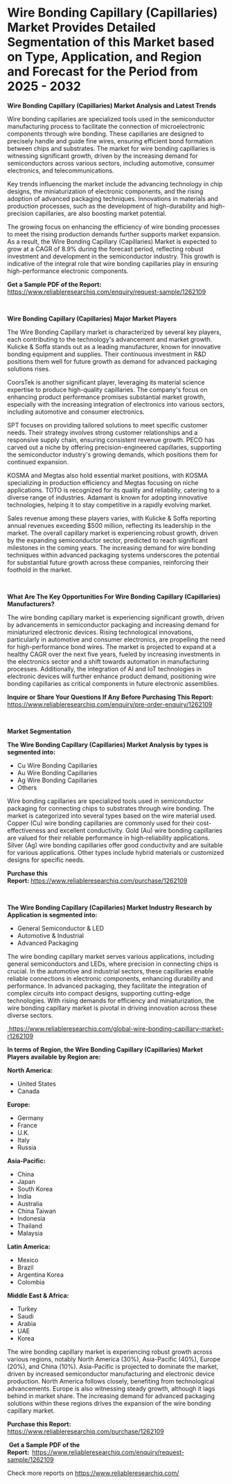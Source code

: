 <p><h1>Wire Bonding Capillary (Capillaries) Market Provides Detailed Segmentation of this Market based on Type, Application, and Region and Forecast for the Period from 2025 - 2032</h1></p><p><strong>Wire Bonding Capillary (Capillaries) Market Analysis and Latest Trends</strong></p>
<p><p>Wire bonding capillaries are specialized tools used in the semiconductor manufacturing process to facilitate the connection of microelectronic components through wire bonding. These capillaries are designed to precisely handle and guide fine wires, ensuring efficient bond formation between chips and substrates. The market for wire bonding capillaries is witnessing significant growth, driven by the increasing demand for semiconductors across various sectors, including automotive, consumer electronics, and telecommunications. </p><p>Key trends influencing the market include the advancing technology in chip designs, the miniaturization of electronic components, and the rising adoption of advanced packaging techniques. Innovations in materials and production processes, such as the development of high-durability and high-precision capillaries, are also boosting market potential. </p><p>The growing focus on enhancing the efficiency of wire bonding processes to meet the rising production demands further supports market expansion. As a result, the Wire Bonding Capillary (Capillaries) Market is expected to grow at a CAGR of 8.9% during the forecast period, reflecting robust investment and development in the semiconductor industry. This growth is indicative of the integral role that wire bonding capillaries play in ensuring high-performance electronic components.</p></p>
<p><strong>Get a Sample PDF of the Report:&nbsp;</strong> <a href="https://www.reliableresearchiq.com/enquiry/request-sample/1262109?utm_campaign=2455&utm_medium=2&utm_source=Github&utm_content=ia&utm_term=06042025&utm_id=wire-bonding-capillary-capillaries">https://www.reliableresearchiq.com/enquiry/request-sample/1262109</a></p>
<p>&nbsp;</p>
<p><strong>Wire Bonding Capillary (Capillaries) Major Market Players</strong></p>
<p><p>The Wire Bonding Capillary market is characterized by several key players, each contributing to the technology's advancement and market growth. Kulicke & Soffa stands out as a leading manufacturer, known for innovative bonding equipment and supplies. Their continuous investment in R&D positions them well for future growth as demand for advanced packaging solutions rises.</p><p>CoorsTek is another significant player, leveraging its material science expertise to produce high-quality capillaries. The company's focus on enhancing product performance promises substantial market growth, especially with the increasing integration of electronics into various sectors, including automotive and consumer electronics.</p><p>SPT focuses on providing tailored solutions to meet specific customer needs. Their strategy involves strong customer relationships and a responsive supply chain, ensuring consistent revenue growth. PECO has carved out a niche by offering precision-engineered capillaries, supporting the semiconductor industry's growing demands, which positions them for continued expansion.</p><p>KOSMA and Megtas also hold essential market positions, with KOSMA specializing in production efficiency and Megtas focusing on niche applications. TOTO is recognized for its quality and reliability, catering to a diverse range of industries. Adamant is known for adopting innovative technologies, helping it to stay competitive in a rapidly evolving market.</p><p>Sales revenue among these players varies, with Kulicke & Soffa reporting annual revenues exceeding $500 million, reflecting its leadership in the market. The overall capillary market is experiencing robust growth, driven by the expanding semiconductor sector, predicted to reach significant milestones in the coming years. The increasing demand for wire bonding techniques within advanced packaging systems underscores the potential for substantial future growth across these companies, reinforcing their foothold in the market.</p></p>
<p>&nbsp;</p>
<p><strong>What Are The Key Opportunities For Wire Bonding Capillary (Capillaries) Manufacturers?</strong></p>
<p><p>The wire bonding capillary market is experiencing significant growth, driven by advancements in semiconductor packaging and increasing demand for miniaturized electronic devices. Rising technological innovations, particularly in automotive and consumer electronics, are propelling the need for high-performance bond wires. The market is projected to expand at a healthy CAGR over the next five years, fueled by increasing investments in the electronics sector and a shift towards automation in manufacturing processes. Additionally, the integration of AI and IoT technologies in electronic devices will further enhance product demand, positioning wire bonding capillaries as critical components in future electronic assemblies.</p></p>
<p><strong>Inquire or Share Your Questions If Any Before Purchasing This Report:</strong> <a href="https://www.reliableresearchiq.com/enquiry/pre-order-enquiry/1262109?utm_campaign=2455&utm_medium=2&utm_source=Github&utm_content=ia&utm_term=06042025&utm_id=wire-bonding-capillary-capillaries">https://www.reliableresearchiq.com/enquiry/pre-order-enquiry/1262109</a></p>
<p>&nbsp;</p>
<p><strong>Market Segmentation</strong></p>
<p><strong>The Wire Bonding Capillary (Capillaries) Market Analysis by types is segmented into:</strong></p>
<p><ul><li>Cu Wire Bonding Capillaries</li><li>Au Wire Bonding Capillaries</li><li>Ag Wire Bonding Capillaries</li><li>Others</li></ul></p>
<p><p>Wire bonding capillaries are specialized tools used in semiconductor packaging for connecting chips to substrates through wire bonding. The market is categorized into several types based on the wire material used. Copper (Cu) wire bonding capillaries are commonly used for their cost-effectiveness and excellent conductivity. Gold (Au) wire bonding capillaries are valued for their reliable performance in high-reliability applications. Silver (Ag) wire bonding capillaries offer good conductivity and are suitable for various applications. Other types include hybrid materials or customized designs for specific needs.</p></p>
<p><strong>Purchase this Report:&nbsp;</strong><a href="https://www.reliableresearchiq.com/purchase/1262109?utm_campaign=2455&utm_medium=2&utm_source=Github&utm_content=ia&utm_term=06042025&utm_id=wire-bonding-capillary-capillaries">https://www.reliableresearchiq.com/purchase/1262109</a></p>
<p>&nbsp;</p>
<p><strong>The Wire Bonding Capillary (Capillaries) Market Industry Research by Application is segmented into:</strong></p>
<p><ul><li>General Semiconductor & LED</li><li>Automotive & Industrial</li><li>Advanced Packaging</li></ul></p>
<p><p>The wire bonding capillary market serves various applications, including general semiconductors and LEDs, where precision in connecting chips is crucial. In the automotive and industrial sectors, these capillaries enable reliable connections in electronic components, enhancing durability and performance. In advanced packaging, they facilitate the integration of complex circuits into compact designs, supporting cutting-edge technologies. With rising demands for efficiency and miniaturization, the wire bonding capillary market is pivotal in driving innovation across these diverse sectors.</p></p>
<p><a href="https://www.reliableresearchiq.com/global-wire-bonding-capillary-market-r1262109?utm_campaign=2455&utm_medium=2&utm_source=Github&utm_content=ia&utm_term=06042025&utm_id=wire-bonding-capillary-capillaries">&nbsp;https://www.reliableresearchiq.com/global-wire-bonding-capillary-market-r1262109</a></p>
<p><strong>In terms of Region, the Wire Bonding Capillary (Capillaries) Market Players available by Region are:</strong></p>
<p>
    <p> <strong> North America: </strong>
        <ul>
            <li>United States</li>
            <li>Canada</li>
        </ul>
        </p> 
    <p> <strong> Europe: </strong>
        <ul>
            <li>Germany</li>
            <li>France</li>
            <li>U.K.</li>
            <li>Italy</li>
            <li>Russia</li>
        </ul>
        </p> 
    <p> <strong> Asia-Pacific: </strong>
        <ul>
            <li>China</li>
            <li>Japan</li>
            <li>South Korea</li>
            <li>India</li>
            <li>Australia</li>
            <li>China Taiwan</li>
            <li>Indonesia</li>
            <li>Thailand</li>
            <li>Malaysia</li>
        </ul>
        </p> 
    <p> <strong> Latin America: </strong>
        <ul>
            <li>Mexico</li>
            <li>Brazil</li>
            <li>Argentina Korea</li>
            <li>Colombia</li>
        </ul>
        </p> 
    <p> <strong> Middle East & Africa: </strong>
        <ul>
            <li>Turkey</li>
            <li>Saudi</li>
            <li>Arabia</li>
            <li>UAE</li>
            <li>Korea</li>
        </ul>
    </p>
    </p>
<p><p>The wire bonding capillary market is experiencing robust growth across various regions, notably North America (30%), Asia-Pacific (40%), Europe (20%), and China (10%). Asia-Pacific is projected to dominate the market, driven by increased semiconductor manufacturing and electronic device production. North America follows closely, benefiting from technological advancements. Europe is also witnessing steady growth, although it lags behind in market share. The increasing demand for advanced packaging solutions within these regions drives the expansion of the wire bonding capillary market.</p></p>
<p><strong>Purchase this Report: </strong><a href="https://www.reliableresearchiq.com/purchase/1262109?utm_campaign=2455&utm_medium=2&utm_source=Github&utm_content=ia&utm_term=06042025&utm_id=wire-bonding-capillary-capillaries">https://www.reliableresearchiq.com/purchase/1262109</a></p>
<p>&nbsp;<strong>Get a Sample PDF of the Report:&nbsp;&nbsp;</strong><a href="https://www.reliableresearchiq.com/enquiry/request-sample/1262109?utm_campaign=2455&utm_medium=2&utm_source=Github&utm_content=ia&utm_term=06042025&utm_id=wire-bonding-capillary-capillaries">https://www.reliableresearchiq.com/enquiry/request-sample/1262109</a></p>
<p><strong></strong></p>
<p>Check more reports on <a href="https://www.reliableresearchiq.com/?utm_campaign=2455&utm_medium=2&utm_source=Github&utm_content=ia&utm_term=06042025&utm_id=wire-bonding-capillary-capillaries">https://www.reliableresearchiq.com/</a></p>